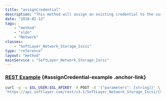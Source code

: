 ```yaml
---
title: "assignCredential"
description: "This method will assign an existing credential to the current volume. The credential must have been created using the 'addNewCredential' method. The volume type must support an additional credential. "
date: "2018-02-12"
tags:
    - "method"
    - "sldn"
    - "Network"
classes:
    - "SoftLayer_Network_Storage_Iscsi"
type: "reference"
layout: "method"
mainService : "SoftLayer_Network_Storage_Iscsi"
---
```


### [REST Example](#assignCredential-example) <a href="/article/rest/"><i class="fas fa-question"></i></a> {#assignCredential-example .anchor-link} 
```bash
curl -g -u $SL_USER:$SL_APIKEY -X POST -d '{"parameters": [string]}' \
'https://api.softlayer.com/rest/v3.1/SoftLayer_Network_Storage_Iscsi/{SoftLayer_Network_Storage_IscsiID}/assignCredential'
```
